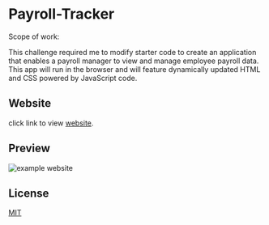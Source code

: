 # Payroll-Tracker

Scope of work:

This challenge required me to modify starter code to create an application that enables a payroll manager to view and manage employee payroll data. This app will run in the browser and will feature dynamically updated HTML and CSS powered by JavaScript code. 

## Website

click link to view [website](https://github.com/Ejacosta86/payroll-tracker).



## Preview

![example website](./assets/images/Screenshot%202024-05-01%20at%2010.24.38 PM.png)



## License

[MIT](https://choosealicense.com/licenses/mit/)